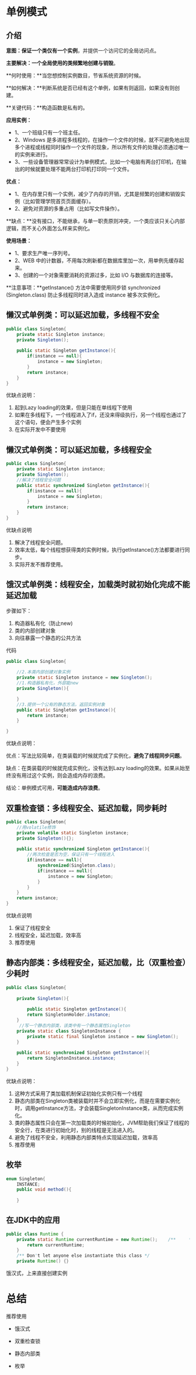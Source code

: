 # **单例模式**

## 介绍

**意图：**保证**一个类仅有一个实例**，并提供一个访问它的全局访问点。

**主要解决：**一个全局使用的类**频繁地创建与销毁**。

**何时使用：**当您想控制实例数目，节省系统资源的时候。

**如何解决：**判断系统是否已经有这个单例，如果有则返回，如果没有则创建。

**关键代码：**构造函数是私有的。

**应用实例：**

- 1、一个班级只有一个班主任。
- 2、Windows 是多进程多线程的，在操作一个文件的时候，就不可避免地出现多个进程或线程同时操作一个文件的现象，所以所有文件的处理必须通过唯一的实例来进行。
- 3、一些设备管理器常常设计为单例模式，比如一个电脑有两台打印机，在输出的时候就要处理不能两台打印机打印同一个文件。

**优点：**

- 1、在内存里只有一个实例，减少了内存的开销，尤其是频繁的创建和销毁实例（比如管理学院首页页面缓存）。
- 2、避免对资源的多重占用（比如写文件操作）。

**缺点：**没有接口，不能继承，与单一职责原则冲突，一个类应该只关心内部逻辑，而不关心外面怎么样来实例化。

**使用场景：**

- 1、要求生产唯一序列号。
- 2、WEB 中的计数器，不用每次刷新都在数据库里加一次，用单例先缓存起来。
- 3、创建的一个对象需要消耗的资源过多，比如 I/O 与数据库的连接等。

**注意事项：**getInstance() 方法中需要使用同步锁 synchronized (Singleton.class) 防止多线程同时进入造成 instance 被多次实例化。　　　　

## 懒汉式单例类：可以延迟加载，多线程不安全

```java
public class Singleton{
    private static Singleton instance;
    private Singleton();
    
    public static Singleton getInstance(){
        if(instance == null){
            instance = new Singleton;
        }
        return instance;
    }
}
```

优缺点说明：

1. 起到Lazy loading的效果，但是只能在单线程下使用
2. 如果在多线程下，一个线程进入了if，还没来得级执行，另一个线程也通过了这个语句，便会产生多个实例
3. 在实际开发中不要使用

## 懒汉式单例类：可以延迟加载，多线程安全

```java
public class Singleton{
    private static Singleton instance;
    private Singleton();
    //解决了线程安全问题
    public static synchronized Singleton getInstance(){
        if(instance == null){
            instance = new Singleton;
        }
        return instance;
    }
}
```

优缺点说明

1. 解决了线程安全问题。 
2. 效率太低，每个线程想获得类的实例时候，执行getInstance()方法都要进行同步。
3. 实际开发不推荐使用。

## 饿汉式单例类：线程安全，加载类时就初始化完成不能延迟加载

步骤如下：

1. 构造器私有化（防止new)
2. 类的内部创建对象
3. 向往暴露一个静态的公共方法

代码

```java
public class Singleton{
    
    //2.本类内部创建对象实例
    private static Singleton instance = new Singleton();
	//1.构造器私有化，外部能new
    private Singleton(){

    }
    //3.提供一个公有的静态方法，返回实例对象
    public static Singleton getInstance(){
        return instance;
    }

}
```

优缺点说明：

优点：写法比较简单，在类装载的时候就完成了实例化，**避免了线程同步问题**。

缺点：在类装载的时候就完成实例化，没有达到Lazy loading的效果。如果从始至终没有用过这个实例，则会造成内存的浪费。

结论：单例模式可用，**可能造成内存浪费**。

## 双重检查锁：多线程安全、延迟加载，同步耗时

```java
public class Singleton{
    //用volatile修饰
    private volatile static Singleton instance;
    private Singleton(){};
    
    public static synchronized Singleton getInstance(){
        //两次检查是否为空，保证只有一个线程进入
        if(instance == null){
            synchronized(Singleton.class);
            if(instance == null){
                instance = new Singleton;
            }
        }
    }
    return instance;
}
```

优缺点说明

1. 保证了线程安全
2. 线程安全，延迟加载，效率高
3. 推荐使用

## 静态内部类：多线程安全，延迟加载，比（双重检查）少耗时

```java
public class Singleton{
    
    private Singleton(){
        
        public static Singleton getInstance(){
        return SingletonHolder.instance;
    }
	 //写一个静态内部类，该类中有一个静态属性Singleton
    private static class SingletonInstance {
        private static final Singleton instance = new Singleton();
    }
        
    public static synchronized Singleton getInstance(){
        return SingletonInstance.instance;
    }
}
```

优缺点说明：

1. 这种方式采用了类加载机制保证初始化实例只有一个线程
2. 静态内部类在Singleton类被装载时并不会立即实例化，而是在需要实例化时，调用getInstance方法，才会装载SingletonInstance类，从而完成实例化。
3. 类的静态属性只会在第一次加载类的时候初始化，JVM帮助我们保证了线程的安全行，在类进行初始化时，别的线程是无法进入的。
4. 避免了线程不安全，利用静态内部类特点实现延迟加载，效率高
5. 推荐使用

## 枚举

```java
enum Singleton{
	INSTANCE;
	public void method(){
	
	}
```

## 在JDK中的应用

```java
public class Runtime {    
    private static Runtime currentRuntime = new Runtime();    /**     * Returns the runtime object associated with the current Java application.     * Most of the methods of class <code>Runtime</code> are instance     * methods and must be invoked with respect to the current runtime object.     *     * @return  the <code>Runtime</code> object associated with the current     *          Java application.     */    public static Runtime getRuntime() {
        return currentRuntime;    
    }    
    /** Don't let anyone else instantiate this class */    
    private Runtime() {}
```

饿汉式，上来直接创建实例

# 总结

推荐使用

- 饿汉式

- 双重检查锁

- 静态内部类

- 枚举